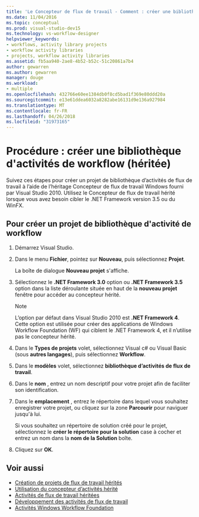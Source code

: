 ```yaml
---
title: 'Le Concepteur de flux de travail - Comment : créer une bibliothèque d’activités de Workflow (héritée)'
ms.date: 11/04/2016
ms.topic: conceptual
ms.prod: visual-studio-dev15
ms.technology: vs-workflow-designer
helpviewer_keywords:
- workflows, activity library projects
- workflow activity libraries
- projects, workflow activity libraries
ms.assetid: fb5aa940-2ae8-4b52-b52c-51c20861a7b4
author: gewarren
ms.author: gewarren
manager: douge
ms.workload:
- multiple
ms.openlocfilehash: 432766e60ee1384db0f8cd5bad1f369e80ddd20a
ms.sourcegitcommit: e13e61ddea6032a8282abe16131d9e136a927984
ms.translationtype: MT
ms.contentlocale: fr-FR
ms.lasthandoff: 04/26/2018
ms.locfileid: "31973165"
---
```

# <a name="how-to-create-a-workflow-activity-library-legacy"></a>Procédure : créer une bibliothèque d'activités de workflow (héritée)

Suivez ces étapes pour créer un projet de bibliothèque d’activités de flux de travail à l’aide de l’héritage Concepteur de flux de travail Windows fourni par Visual Studio 2010. Utilisez le Concepteur de flux de travail hérité lorsque vous avez besoin cibler le .NET Framework version 3.5 ou du WinFX.

## <a name="to-create-a-workflow-activity-library-project"></a>Pour créer un projet de bibliothèque d'activité de workflow

1.  Démarrez Visual Studio.

2.  Dans le menu **Fichier**, pointez sur **Nouveau**, puis sélectionnez **Projet**.

     La boîte de dialogue **Nouveau projet** s'affiche.

3.  Sélectionnez le **.NET Framework 3.0** option ou **.NET Framework 3.5** option dans la liste déroulante située en haut de la **nouveau projet** fenêtre pour accéder au concepteur hérité.

    > [!NOTE]
    > L’option par défaut dans Visual Studio 2010 est **.NET Framework 4**. Cette option est utilisée pour créer des applications de Windows Workflow Foundation (WF) qui ciblent le .NET Framework 4, et il n’utilise pas le concepteur hérité.

4.  Dans le **Types de projets** volet, sélectionnez Visual c# ou Visual Basic (sous **autres langages**), puis sélectionnez **Workflow**.

5.  Dans le **modèles** volet, sélectionnez **bibliothèque d’activités de flux de travail**.

6.  Dans le **nom** , entrez un nom descriptif pour votre projet afin de faciliter son identification.

7.  Dans le **emplacement** , entrez le répertoire dans lequel vous souhaitez enregistrer votre projet, ou cliquez sur la zone **Parcourir** pour naviguer jusqu'à lui.

     Si vous souhaitez un répertoire de solution créé pour le projet, sélectionnez le **créer le répertoire pour la solution** case à cocher et entrez un nom dans la **nom de la Solution** boîte.

8.  Cliquez sur **OK**.

## <a name="see-also"></a>Voir aussi

- [Création de projets de flux de travail hérités](../workflow-designer/creating-legacy-workflow-projects.md)
- [Utilisation du concepteur d’activités hérité](../workflow-designer/using-the-legacy-activity-designer.md)
- [Activités de flux de travail héritées](../workflow-designer/legacy-workflow-activities.md)
- [Développement des activités de flux de travail](http://msdn.microsoft.com/en-us/19876dfc-dfa5-4d52-b1f5-1d087474cc52)
- [Activités Windows Workflow Foundation](http://msdn.microsoft.com/en-us/192c4c1e-afb6-4f58-ab11-2b5bbbc2d2c0)